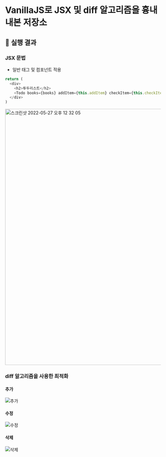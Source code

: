 # VanillaJS로 JSX 및 diff 알고리즘을 흉내내본 저장소

## 👀 실행 결과

### JSX 문법

- 일반 태그 및 컴포넌트 적용

```ts
return (
  <div>
    <h2>투두리스트</h2>
    <Todo books={books} addItem={this.addItem} checkItem={this.checkItem} removeItem={this.removeItem} />
  </div>
)
```

<img width="825" alt="스크린샷 2022-05-27 오후 12 32 05" src="https://user-images.githubusercontent.com/53927959/170624148-23085f0d-26b1-41e9-a9b1-64c640118782.png">

</br>

### diff 알고리즘을 사용한 최적화

#### 추가

![추가](https://user-images.githubusercontent.com/53927959/170624334-b03d0fef-c4be-4fef-8795-384ac73bf240.gif)


#### 수정

![수정](https://user-images.githubusercontent.com/53927959/170624517-5e5fd377-fd80-4a22-99b3-ca1d34443b2c.gif)

#### 삭제

![삭제](https://user-images.githubusercontent.com/53927959/170624635-e0324cb2-3ecb-49ed-ab71-a5029a775ca8.gif)